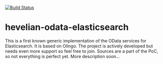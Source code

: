 [![Build Status](https://travis-ci.org/Hevelian/hevelian-odata-elasticsearch.svg?branch=master)](https://travis-ci.org/Hevelian/hevelian-odata-elasticsearch)


# hevelian-odata-elasticsearch
This is a first known generic implementation of the OData services for Elasticsearch. It is based on Olingo. The project is actively developed but needs even more support so feel free to join. Sources are a part of the PoC, so not everything is perfect yet. More description soon...
